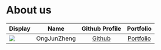 # About us

Display |    Name     |             Github Profile             | Portfolio 
--------|:-----------:|:--------------------------------------:|:---------:
![](https://via.placeholder.com/100.png?text=Photo) | OngJunZheng | [Github](https://github.com/kaboomzxc) | [Portfolio](docs/team/ongjunzheng.md)
